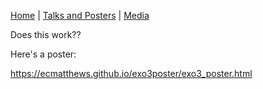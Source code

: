 [Home](https://ecmatthews.github.io/)  |  [Talks and Posters](https://ecmatthews.github.io/slides)  |  [Media](https://ecmatthews.github.io/media)

Does this work??

Here's a poster:

https://ecmatthews.github.io/exo3poster/exo3_poster.html